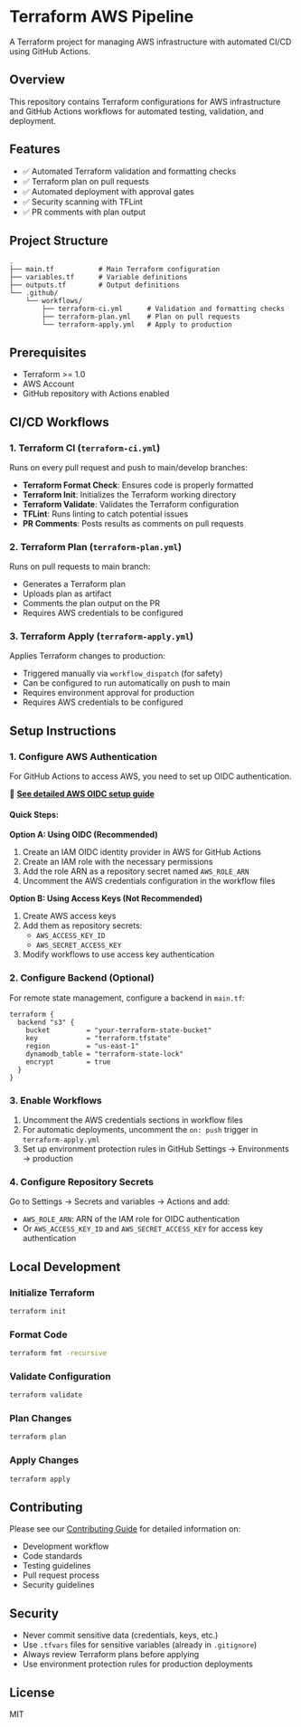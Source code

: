 # Terraform AWS Pipeline

A Terraform project for managing AWS infrastructure with automated CI/CD using GitHub Actions.

## Overview

This repository contains Terraform configurations for AWS infrastructure and GitHub Actions workflows for automated testing, validation, and deployment.

## Features

- ✅ Automated Terraform validation and formatting checks
- ✅ Terraform plan on pull requests
- ✅ Automated deployment with approval gates
- ✅ Security scanning with TFLint
- ✅ PR comments with plan output

## Project Structure

```
.
├── main.tf           # Main Terraform configuration
├── variables.tf      # Variable definitions
├── outputs.tf        # Output definitions
└── .github/
    └── workflows/
        ├── terraform-ci.yml      # Validation and formatting checks
        ├── terraform-plan.yml    # Plan on pull requests
        └── terraform-apply.yml   # Apply to production
```

## Prerequisites

- Terraform >= 1.0
- AWS Account
- GitHub repository with Actions enabled

## CI/CD Workflows

### 1. Terraform CI (`terraform-ci.yml`)

Runs on every pull request and push to main/develop branches:

- **Terraform Format Check**: Ensures code is properly formatted
- **Terraform Init**: Initializes the Terraform working directory
- **Terraform Validate**: Validates the Terraform configuration
- **TFLint**: Runs linting to catch potential issues
- **PR Comments**: Posts results as comments on pull requests

### 2. Terraform Plan (`terraform-plan.yml`)

Runs on pull requests to main branch:

- Generates a Terraform plan
- Uploads plan as artifact
- Comments the plan output on the PR
- Requires AWS credentials to be configured

### 3. Terraform Apply (`terraform-apply.yml`)

Applies Terraform changes to production:

- Triggered manually via `workflow_dispatch` (for safety)
- Can be configured to run automatically on push to main
- Requires environment approval for production
- Requires AWS credentials to be configured

## Setup Instructions

### 1. Configure AWS Authentication

For GitHub Actions to access AWS, you need to set up OIDC authentication.

📖 **[See detailed AWS OIDC setup guide](docs/AWS_OIDC_SETUP.md)**

#### Quick Steps:

**Option A: Using OIDC (Recommended)**

1. Create an IAM OIDC identity provider in AWS for GitHub Actions
2. Create an IAM role with the necessary permissions
3. Add the role ARN as a repository secret named `AWS_ROLE_ARN`
4. Uncomment the AWS credentials configuration in the workflow files

**Option B: Using Access Keys (Not Recommended)**

1. Create AWS access keys
2. Add them as repository secrets:
   - `AWS_ACCESS_KEY_ID`
   - `AWS_SECRET_ACCESS_KEY`
3. Modify workflows to use access key authentication

### 2. Configure Backend (Optional)

For remote state management, configure a backend in `main.tf`:

```hcl
terraform {
  backend "s3" {
    bucket         = "your-terraform-state-bucket"
    key            = "terraform.tfstate"
    region         = "us-east-1"
    dynamodb_table = "terraform-state-lock"
    encrypt        = true
  }
}
```

### 3. Enable Workflows

1. Uncomment the AWS credentials sections in workflow files
2. For automatic deployments, uncomment the `on: push` trigger in `terraform-apply.yml`
3. Set up environment protection rules in GitHub Settings → Environments → production

### 4. Configure Repository Secrets

Go to Settings → Secrets and variables → Actions and add:

- `AWS_ROLE_ARN`: ARN of the IAM role for OIDC authentication
- Or `AWS_ACCESS_KEY_ID` and `AWS_SECRET_ACCESS_KEY` for access key authentication

## Local Development

### Initialize Terraform

```bash
terraform init
```

### Format Code

```bash
terraform fmt -recursive
```

### Validate Configuration

```bash
terraform validate
```

### Plan Changes

```bash
terraform plan
```

### Apply Changes

```bash
terraform apply
```

## Contributing

Please see our [Contributing Guide](CONTRIBUTING.md) for detailed information on:

- Development workflow
- Code standards
- Testing guidelines
- Pull request process
- Security guidelines

## Security

- Never commit sensitive data (credentials, keys, etc.)
- Use `.tfvars` files for sensitive variables (already in `.gitignore`)
- Always review Terraform plans before applying
- Use environment protection rules for production deployments

## License

MIT